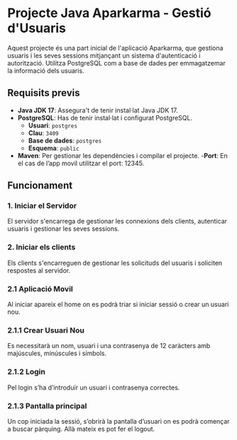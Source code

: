 # Projecte Java Aparkarma - Gestió d'Usuaris

Aquest projecte és una part inicial de l'aplicació Aparkarma, que gestiona usuaris i les seves sessions mitjançant un sistema d'autenticació i autorització. 
Utilitza PostgreSQL com a base de dades per emmagatzemar la informació dels usuaris.

## Requisits previs

- **Java JDK 17**: Assegura't de tenir instal·lat Java JDK 17.
- **PostgreSQL**: Has de tenir instal·lat i configurat PostgreSQL.
  - **Usuari**: `postgres`
  - **Clau**: `3409`
  - **Base de dades**: `postgres`
  - **Esquema**: `public`
- **Maven**: Per gestionar les dependències i compilar el projecte.
-**Port**: En el cas de l’app movil utilitzar el port: 12345.

## Funcionament

### 1. Iniciar el Servidor
El servidor s'encarrega de gestionar les connexions dels clients, autenticar usuaris i gestionar les seves sessions.

### 2. Iniciar els clients
Els clients s'encarreguen de gestionar les solicituds del usuaris i soliciten respostes al servidor.
### 2.1 Aplicació Movil
Al iniciar apareix el home on es podrà triar si iniciar sessió o crear un usuari nou.
### 2.1.1 Crear Usuari Nou
Es necessitarà un nom, usuari i una contrasenya de 12 caràcters amb majúscules, minúscules i símbols.
### 2.1.2 Login
Pel login s’ha d’introduïr un usuari i contrasenya correctes.
### 2.1.3 Pantalla principal
Un cop iniciada la sessió, s’obrirà la pantalla d’usuari on es podrà començar a buscar pàrquing. Allà mateix es pot fer el logout.
